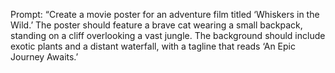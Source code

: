 Prompt:
“Create a movie poster for an adventure film titled ‘Whiskers in the Wild.’ The poster should feature a brave cat wearing a small backpack, standing on a cliff overlooking a vast jungle. The background should include exotic plants and a distant waterfall, with a tagline that reads ‘An Epic Journey Awaits.’